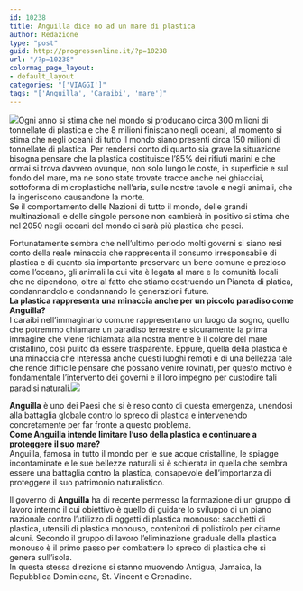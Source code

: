 ```yaml
---
id: 10238
title: Anguilla dice no ad un mare di plastica
author: Redazione
type: "post"
guid: http://progressonline.it/?p=10238
url: "/?p=10238"
colormag_page_layout:
- default_layout
categories: "['VIAGGI']"
tags: "['Anguilla', 'Caraibi', 'mare']"
---
```


![](https://progressonline.it/wp-content/uploads/2018/11/anguilla.jpg)Ogni anno si stima che nel mondo si producano circa 300 milioni di tonnellate di plastica e che 8 milioni finiscano negli oceani, al momento si stima che negli oceani di tutto il mondo siano presenti circa 150 milioni di tonnellate di plastica. Per rendersi conto di quanto sia grave la situazione bisogna pensare che la plastica costituisce l’85% dei rifiuti marini e che ormai si trova davvero ovunque, non solo lungo le coste, in superficie e sul fondo del mare, ma ne sono state trovate tracce anche nei ghiacciai, sottoforma di microplastiche nell’aria, sulle nostre tavole e negli animali, che la ingeriscono causandone la morte.  
Se il comportamento delle Nazioni di tutto il mondo, delle grandi multinazionali e delle singole persone non cambierà in positivo si stima che nel 2050 negli oceani del mondo ci sarà più plastica che pesci.

Fortunatamente sembra che nell’ultimo periodo molti governi si siano resi conto della reale minaccia che rappresenta il consumo irresponsabile di plastica e di quanto sia importante preservare un bene comune e prezioso come l’oceano, gli animali la cui vita è legata al mare e le comunità locali che ne dipendono, oltre al fatto che stiamo costruendo un Pianeta di platica, condannandolo e condannando le generazioni future.  
**La plastica rappresenta una minaccia anche per un piccolo paradiso come Anguilla?**  
I caraibi nell’immaginario comune rappresentano un luogo da sogno, quello che potremmo chiamare un paradiso terrestre e sicuramente la prima immagine che viene richiamata alla nostra mentre è il colore del mare cristallino, così pulito da essere trasparente. Eppure, quella della plastica è una minaccia che interessa anche questi luoghi remoti e di una bellezza tale che rende difficile pensare che possano venire rovinati, per questo motivo è fondamentale l’intervento dei governi e il loro impegno per custodire tali paradisi naturali.![](https://progressonline.it/wp-content/uploads/2018/11/water-3569659_960_720-300x225.jpg)

**Anguilla** è uno dei Paesi che si è reso conto di questa emergenza, unendosi alla battaglia globale contro lo spreco di plastica e intervenendo concretamente per far fronte a questo problema.  
**Come Anguilla intende limitare l’uso della plastica e continuare a proteggere il suo mare?**  
Anguilla, famosa in tutto il mondo per le sue acque cristalline, le spiagge incontaminate e le sue bellezze naturali si è schierata in quella che sembra essere una battaglia contro la plastica, consapevole dell’importanza di proteggere il suo patrimonio naturalistico.

Il governo di **Anguilla** ha di recente permesso la formazione di un gruppo di lavoro interno il cui obiettivo è quello di guidare lo sviluppo di un piano nazionale contro l’utilizzo di oggetti di plastica monouso: sacchetti di plastica, utensili di plastica monouso, contenitori di polistirolo per citarne alcuni. Secondo il gruppo di lavoro l’eliminazione graduale della plastica monouso è il primo passo per combattere lo spreco di plastica che si genera sull’isola.  
In questa stessa direzione si stanno muovendo Antigua, Jamaica, la Repubblica Dominicana, St. Vincent e Grenadine.